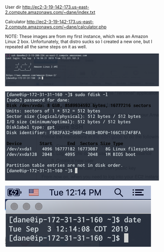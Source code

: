 User dir http://ec2-3-19-142-173.us-east-2.compute.amazonaws.com/~dane/index.txt

Calculator http://ec2-3-19-142-173.us-east-2.compute.amazonaws.com/~dane/calculator.php

NOTE: These images are from my first instance, which was an Amazon Linux 2 box. Unfortunately, that distro sucks so I created a new one, but I repeated all the same steps on it as well.

![login](/img/login.png)

![sudo](/img/sudo.png)

![time](/img/time.png)
